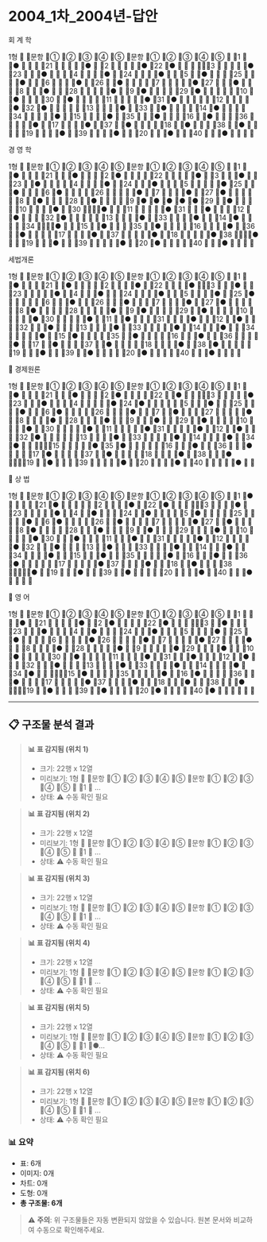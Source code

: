 # 2004_1차_2004년-답안

회 계 학 


1형

문항
①
②
③
④
⑤
문항
①
②
③
④
⑤

1

●



21




●

2




●
22
●





3




●
23


●



4



●

24



●


5

●



25



●


6



●

26

●




7




●
27


●



8


●


28




●

9
●




29
●





10

●



30

●




11




●
31
●





12




●
32
●





13



●

33

●




14
●




34




●

15



●

35


●



16

●



36




●

17



●

37

●




18

●



38

●




19



●

39



●


20


●


40


●





경 영 학 


1형

문항
①
②
③
④
⑤
문항
①
②
③
④
⑤

1

●



21


●



2
●




22




●

3


●


23

●




4



●

24


●



5




●
25


●



6
●




26




●

7



●

27
●





8

●



28

●




9
●
●
●
●
●
29

●




10



●

30



●


11




●
31


●



12

●



32
●





13



●

33



●


14
●




34



●


15

●



35

●




16



●

36

●




17



●

37




●

18




●
38



●


19


●


39




●

20
●




40


●







세법개론 


1형

문항
①
②
③
④
⑤
문항
①
②
③
④
⑤

1

●



21

●




2



●

22



●


3


●


23




●

4


●


24



●


5



●

25
●





6


●


26


●



7



●

27
●





8
●




28




●

9
●




29

●




10




●
30




●

11

●



31



●


12

●



32


●



13



●

33




●

14


●


34




●

15
●




35

●




16


●


36




●

17

●



37

●




18



●

38
●





19


●


39

●




20
●




40


●






경제원론

1형

문항
①
②
③
④
⑤
문항
①
②
③
④
⑤

1

●



21


●



2
●




22

●




3




●
23


●



4




●
24
●





5


●


25



●


6
●




26



●


7

●



27




●

8



●

28



●


9


●


29

●




10



●

30




●

11




●
31




●

12

●



32
●





13



●

33




●

14



●

34
●





15




●
35
●





16


●


36


●



17
●




37

●




18



●

38


●



19

●



39




●

20



●

40




●




상    법 

1형

문항
①
②
③
④
⑤
문항
①
②
③
④
⑤

1
●




21
●





2



●

22
●





3



●

23




●

4

●



24

●




5
●




25




●

6
●




26

●




7




●
27

●




8
●




28


●



9

●



29



●


10




●
30


●



11


●


31




●

12




●
32


●



13

●



33



●


14


●


34



●


15


●


35




●

16


●


36
●





17




●
37



●


18

●



38




●

19


●


39

●




20



●

40


●






영   어

1형

문항
①
②
③
④
⑤
문항
①
②
③
④
⑤

1



●

21




●

2
●




22
●





3

●



23


●



4

●



24


●



5



●

25

●




6




●
26




●

7




●
27



●


8



●

28




●

9




●
29



●


10
●




30

●




11



●

31


●



12

●



32


●



13



●

33



●


14



●

34
●





15
●




35




●

16
●




36


●



17




●
37



●


18


●


38


●



19

●



39

●




20
●




40
●







---

## 📋 구조물 분석 결과



> **📊 표 감지됨 (위치 1)**
> - 크기: 22행 x 12열
> - 미리보기: 1형  문항 ① ② ③ ④ ⑤ 문항 ① ② ③ ④ ⑤  1  ...
> - 상태: ⚠️ 수동 확인 필요

<!-- [TABLE_1_22x12] -->



> **📊 표 감지됨 (위치 2)**
> - 크기: 22행 x 12열
> - 미리보기: 1형  문항 ① ② ③ ④ ⑤ 문항 ① ② ③ ④ ⑤  1  ...
> - 상태: ⚠️ 수동 확인 필요

<!-- [TABLE_2_22x12] -->



> **📊 표 감지됨 (위치 3)**
> - 크기: 22행 x 12열
> - 미리보기: 1형  문항 ① ② ③ ④ ⑤ 문항 ① ② ③ ④ ⑤  1  ...
> - 상태: ⚠️ 수동 확인 필요

<!-- [TABLE_3_22x12] -->



> **📊 표 감지됨 (위치 4)**
> - 크기: 22행 x 12열
> - 미리보기: 1형  문항 ① ② ③ ④ ⑤ 문항 ① ② ③ ④ ⑤  1  ...
> - 상태: ⚠️ 수동 확인 필요

<!-- [TABLE_4_22x12] -->



> **📊 표 감지됨 (위치 5)**
> - 크기: 22행 x 12열
> - 미리보기: 1형  문항 ① ② ③ ④ ⑤ 문항 ① ② ③ ④ ⑤  1 ●...
> - 상태: ⚠️ 수동 확인 필요

<!-- [TABLE_5_22x12] -->



> **📊 표 감지됨 (위치 6)**
> - 크기: 22행 x 12열
> - 미리보기: 1형  문항 ① ② ③ ④ ⑤ 문항 ① ② ③ ④ ⑤  1  ...
> - 상태: ⚠️ 수동 확인 필요

<!-- [TABLE_6_22x12] -->



### 📊 요약

- 표: 6개
- 이미지: 0개
- 차트: 0개
- 도형: 0개
- **총 구조물: 6개**

> ⚠️ **주의**: 위 구조물들은 자동 변환되지 않았을 수 있습니다. 원본 문서와 비교하여 수동으로 확인해주세요.
